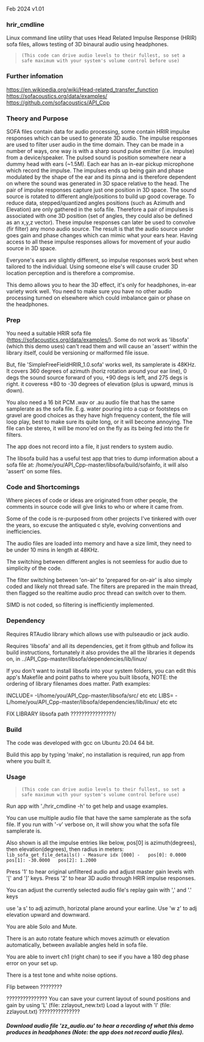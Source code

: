 Feb 2024 v1.01



### hrir_cmdline
Linux command line utility that uses Head Related Impulse Response (HRIR) sofa files, allows testing of 3D binaural audio using headphones.

>`(This code can drive audio levels to their fullest, so set a safe maximum with your system's volume control before use)`

### Further infomation
https://en.wikipedia.org/wiki/Head-related_transfer_function</br>
https://sofacoustics.org/data/examples/</br>
https://github.com/sofacoustics/API_Cpp</br>



### Theory and Purpose
SOFA files contain data for audio processing, some contain HRIR impulse responses which can be used to generate 3D audio. The impulse responses are used to filter user audio in the time domain. They  can be made in a number of ways, one way is with a sharp sound pulse emitter (i.e. impulse) from a device/speaker. The pulsed sound is position somewhere near a dummy head with ears (~1.5M). Each ear has an in-ear pickup microphone which record the impulse. The impulses ends up being gain and phase modulated by the shape of the ear and its pinna and is therefore dependent on where the sound was generated in 3D space relative to the head. The pair of impulse responses capture just one position in 3D space. The sound source is rotated to different angle/positions to build up good coverage. To reduce data, stepped/quantized angles positions (such as Azimuth and Elevation) are only gathered in the sofa file. Therefore a pair of impulses is associated with one 3D position (set of angles, they could also be defined as an x,y,z vector). These impulse responses can later be used to convolve (fir filter) any mono audio source. The result is that the audio source under goes gain and phase changes which can mimic what your ears hear. Having access to all these impulse responses allows for movement of your audio source in 3D space. 

Everyone's ears are slightly different, so impulse responses work best when tailored to the individual. Using someone else's will cause cruder 3D location perception and is therefore a compromise.

This demo allows you to hear the 3D effect, it's only for headphones, in-ear variety work well. You need to make sure you have no other audio processing turned on elsewhere which could 
imbalance gain or phase on the headphones.



### Prep
You need a suitable HRIR sofa file (https://sofacoustics.org/data/examples/).
Some do not work as 'libsofa' (which this demo uses) can't read them and will cause an 'assert' within the library itself, could be versioning or malformed file issue. 

But, file 'SimpleFreeFieldHRIR_1.0.sofa' works well, its samplerate is 48KHz.
It covers 360 degrees of azimuth (horiz rotation around your ear line), 0 degs the sound source forward of you, +90 degs is left, and 275 degs is right.
it coveress +80 to -30 degrees of elevation (plus is upward, minus is down).

You also need a 16 bit PCM .wav or .au audio file that has the same samplerate as the sofa file. E.g. water pouring into a cup or footsteps on gravel are good choices as they have high frequency content, the file will loop play, best to make sure its quite long, or it will become annoying. The file can be stereo, it will be mono'ed on the fly as its being fed into the fir filters.


The app does not record into a file, it just renders to system audio.

The libsofa build has a useful test app that tries to dump information about a sofa file at: /home/you/API_Cpp-master/libsofa/build/sofainfo, it will also 'assert' on some files.



### Code and Shortcomings
Where pieces of code or ideas are originated from other people, the comments in source code will give links to who or where it came from.

Some of the code is re-purposed from other projects I've tinkered with over the years, so excuse the antiquated c style, evolving conventions and inefficiencies.

The audio files are loaded into memory and have a size limit, they need to be under 10 mins in length at 48KHz.

The switching between different angles is not seemless for audio due to simplicity of the code.

The filter switching between 'on-air' to 'prepared for on-air' is also simply coded and likely not thread safe. The filters are prepared in the main thread, 
then flagged so the realtime audio proc thread can switch over to them.

SIMD is not coded, so filtering is inefficiently implemented.




### Dependency

Requires RTAudio library which allows use with pulseaudio or jack audio.

Requires 'libsofa' and all its dependencies, get it from github and follow its build instructions, fortunately it also provides the all the libraries it depends on, in ../API_Cpp-master/libsofa/dependencies/lib/linux/

If you don't want to install libsofa into your system folders, you can edit this app's Makefile and point paths to where you built libsofa, NOTE: the ordering of library filenames does matter. Path examples:

INCLUDE= -I/home/you/API_Cpp-master/libsofa/src/     etc etc
LIBS= -L/home/you/API_Cpp-master/libsofa/dependencies/lib/linux/   etc etc

FIX LIBRARY libsofa path ????????????????/


### Build
The code was developed with gcc on Ubuntu 20.04 64 bit.

Build this app by typing 'make', no installation is required, run app from where you built it.


### Usage
>`(This code can drive audio levels to their fullest, so set a safe maximum with your system's volume control before use)`

Run app with './hrir_cmdline -h' to get help and usage examples.

You can use multiple audio file that have the same samplerate as the sofa file. If you run with '-v' verbose on, it will show you what the sofa file samplerate is.

Also shown is all the impulse entries like below, pos[0] is azimuth(degrees), then elevation(degrees), then radius in meters:
```lib_sofa_get_file_details() - Measure idx [000] -   pos[0]: 0.0000 pos[1]: -30.0000   pos[2]: 1.2000``` 


Press '1' to hear original unfiltered audio and adjust master gain levels with '[' and ']' keys.
Press '2' to hear 3D audio through HRIR impulse responses.

You can adjust the currently selected audio file's replay gain with ',' and '.' keys

use 'a s' to adj azimuth, horizotal plane around your earline.
Use 'w z'  to adj elevation upward and downward.

You are able Solo and Mute.

There is an auto rotate feature which moves azimuth or elevation automatically, between available angles held in sofa file.

You are able to invert ch1 (right chan) to see if you have a 180 deg phase error on your set up.

There is a test tone and white noise options.

Flip between ????????

???????????????
You can save your current layout of sound positions and gain by using 'L'  (file: zzlayout_new.txt)
Load a layout with 'l' (file: zzlayout.txt)
???????????????

##### Download audio file 'zz_audio.au' to hear a recording of what this demo produces in headphones (Note: the app does not record audio files).



```
```





